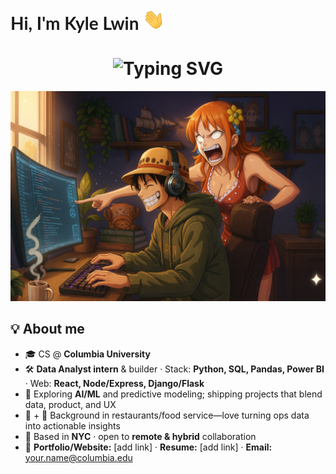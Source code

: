 <h1 style="font-family: 'Lato', Helvetica, Arial, sans-serif;">
  Hi, I'm Kyle Lwin <img src="https://raw.githubusercontent.com/ABSphreak/ABSphreak/master/gifs/Hi.gif" width="35">
</h1>

<h1 align="center">
    <img src="https://readme-typing-svg.herokuapp.com?font=Lato&size=27&duration=2000&pause=700&center=true&vCenter=true&width=435&lines=Let's+Solve+Problems+Together!;Data+Enthusiast;Analyst;Developer;Active+Learner" alt="Typing SVG" />
</h1>

<img src="https://github.com/kyawkhaungml/kyawkhaungml/blob/main/luffycoding.png" alt="Banner of Luffy coding with Nami">


## 💡 About me

- 🎓 CS @ **Columbia University**
- 🛠️ **Data Analyst intern** & builder · Stack: **Python, SQL, Pandas, Power BI** · Web: **React, Node/Express, Django/Flask**
- 🤖 Exploring **AI/ML** and predictive modeling; shipping projects that blend data, product, and UX
- 🍜 + 🍣 Background in restaurants/food service—love turning ops data into actionable insights
- 📍 Based in **NYC** · open to **remote & hybrid** collaboration
- 🔗 **Portfolio/Website:** [add link] · **Resume:** [add link] · **Email:** your.name@columbia.edu
